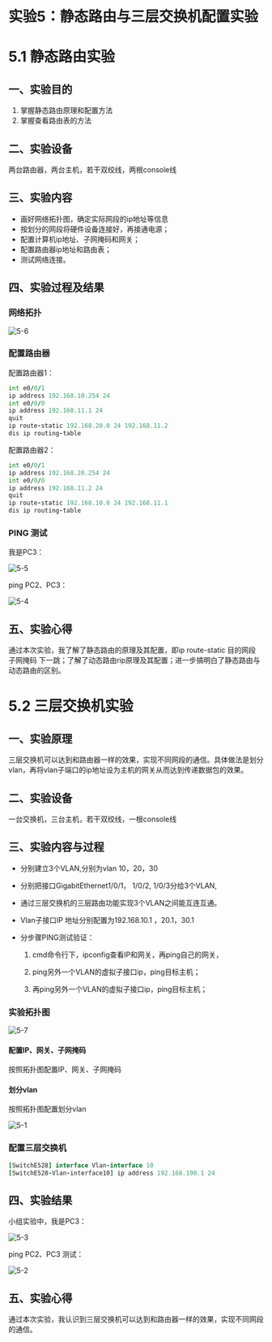 # 实验5：静态路由与三层交换机配置实验



# 5.1 静态路由实验

## 一、实验目的

1. 掌握静态路由原理和配置方法
2. 掌握查看路由表的方法

## 二、实验设备

两台路由器，两台主机，若干双绞线，两根console线

## 三、实验内容

- 画好网络拓扑图，确定实际网段的ip地址等信息
- 按划分的网段将硬件设备连接好，再接通电源；
- 配置计算机ip地址、子网掩码和网关；
- 配置路由器ip地址和路由表；
- 测试网络连接。

## 四、实验过程及结果

### 网络拓扑

![5-6](img/5-6.png)

### 配置路由器

配置路由器1：

``` fortran
int e0/0/1
ip address 192.168.10.254 24
int e0/0/0
ip address 192.168.11.1 24
quit
ip route-static 192.168.20.0 24 192.168.11.2
dis ip routing-table
```

配置路由器2：

``` fortran
int e0/0/1
ip address 192.168.20.254 24
int e0/0/0
ip address 192.168.11.2 24
quit
ip route-static 192.168.10.0 24 192.168.11.1
dis ip routing-table
```

### PING 测试

我是PC3：

![5-5](img/5-5.png)

ping PC2、PC3：

![5-4](img/5-4.png)

## 五、实验心得

通过本次实验，我了解了静态路由的原理及其配置，即ip route-static 目的网段 子网掩码  下一跳；了解了动态路由rip原理及其配置；进一步搞明白了静态路由与动态路由的区别。



# 5.2 三层交换机实验

## 一、实验原理

三层交换机可以达到和路由器一样的效果，实现不同网段的通信。具体做法是划分vlan，再将vlan子端口的ip地址设为主机的网关从而达到传递数据包的效果。

## 二、实验设备

一台交换机，三台主机，若干双绞线，一根console线

## 三、实验内容与过程

- 分别建立3个VLAN,分别为vlan 10，20，30

- 分别把接口GigabitEthernet1/0/1， 1/0/2, 1/0/3分给3个VLAN,

- 通过三层交换机的三层路由功能实现3个VLAN之间能互连互通。

- Vlan子接口IP 地址分别配置为192.168.10.1 ，20.1，30.1

- 分步骤PING测试验证：

  1. cmd命令行下，ipconfig查看IP和网关，再ping自己的网关，

  2. ping另外一个VLAN的虚拟子接口ip，ping目标主机；
  3. 再ping另外一个VLAN的虚拟子接口ip，ping目标主机；

### 实验拓扑图

![5-7](img/5-7.png)

#### 配置IP、网关、子网掩码

按照拓扑图配置IP、网关、子网掩码

#### 划分vlan

按照拓扑图配置划分vlan

![5-1](img/5-1.png)

### 配置三层交换机

``` fortran
[SwitchE528] interface Vlan-interface 10  
[SwitchE528-Vlan-interface10] ip address 192.168.190.1 24
```

## 四、实验结果

小组实验中，我是PC3：

![5-3](img/5-3.png)

ping PC2、PC3 测试：

![5-2](img/5-2.png)

## 五、实验心得

通过本次实验，我认识到三层交换机可以达到和路由器一样的效果，实现不同网段的通信。